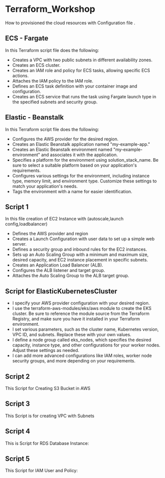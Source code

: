 # Terraform_Workshop
How to provisioned the cloud resources with Configuration file .

## ECS - Fargate 
In this Terraform script file does the following:

*  Creates a VPC with two public subnets in different availability zones.
*  Creates an ECS cluster.
*  Creates an IAM role and policy for ECS tasks, allowing specific ECS actions.
*  Attaches the IAM policy to the IAM role.
*  Defines an ECS task definition with your container image and configuration.
*  Creates an ECS service that runs the task using Fargate launch type in the specified subnets and security group.

## Elastic - Beanstalk
In this Terraform script file does the following:

*  Configures the AWS provider for the desired region.
*  Creates an Elastic Beanstalk application named "my-example-app."
*  Creates an Elastic Beanstalk environment named "my-example-environment" and associates it with the application.
*  Specifies a platform for the environment using solution_stack_name. Be sure to select a suitable platform based on your application's 
    requirements.
*  Configures various settings for the environment, including instance type, memory limit, and environment type. Customize these settings to match 
    your application's needs.
*  Tags the environment with a name for easier identification. 

## Script 1 

 In this file creation of EC2 Instance with (autoscale,launch config,loadbalancer)
 
* Defines the AWS provider and region
* Creates a Launch Configuration with user data to set up a simple web server.
* Defines a security group and inbound rules for the EC2 instances.
* Sets up an Auto Scaling Group with a minimum and maximum size, desired capacity, and EC2 instance placement in specific subnets.
* Creates an Application Load Balancer (ALB).
* Configures the ALB listener and target group.
* Attaches the Auto Scaling Group to the ALB target group.

## Script for ElasticKubernetesCluster

* I specify your AWS provider configuration with your desired region.
* I use the terraform-aws-modules/eks/aws module to create the EKS cluster. Be sure to reference the module source from the Terraform Registry, and make sure you have it installed in your Terraform environment.
* I set various parameters, such as the cluster name, Kubernetes version, VPC ID, and subnets. Replace these with your own values.
* I define a node group called eks_nodes, which specifies the desired capacity, instance type, and other configurations for your worker nodes. Adjust these settings as needed.
* I can add more advanced configurations like IAM roles, worker node security groups, and more depending on your requirements.


## Script 2 

This Script for Creating S3 Bucket in AWS

## Script 3 

This Script is for creating VPC with Subnets 

## Script 4 

This is Script for RDS Database Instance:

## Script 5 

This Script for  IAM User and Policy:
